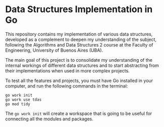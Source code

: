# Data Structures Implementation in Go
This repository contains my implementation of various data structures, developed as a complement to deepen my understanding of the subject, following the Algorithms and Data Structures 2 course at the Faculty of Engineering, University of Buenos Aires (UBA).

The main goal of this project is to consolidate my understanding of the internal workings of different data structures and to start abstracting from their implementations when used in more complex projects.

To test all the features and projects, you must have Go installed in your computer, and run the following commands in the terminal: 

```
go work init
go work use tdas
go mod tidy
```

The `go work init` will create a workspace that is going to be useful for connecting all the modules and packages.
